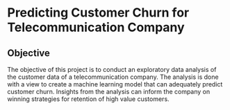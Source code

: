 # Predicting Customer Churn for Telecommunication Company
## Objective
The objective of this project is to conduct an exploratory data analysis of the customer data of a telecommunication company. The analysis is done with a view to create a machine learning model that can adequately predict customer churn. Insights from the analysis can  inform the company on winning strategies for retention of high value customers.
